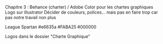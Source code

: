 Chapitre 3 :
Behance (charter) / Adobe Color pour les chartes graphiques
Logo sur illustrator
Décider de couleurs, polices... mais pas en faire trop car pas notre travail non plus

League Spartan
#e6635a
#FABA25
#000000

Logos dans le dossier "Charte Graphique" 
